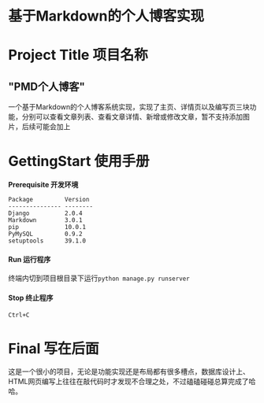 # 基于Markdown的个人博客实现
# Project Title 项目名称
## "PMD个人博客"
一个基于Markdown的个人博客系统实现，实现了主页、详情页以及编写页三块功能，分别可以查看文章列表、查看文章详情、新增或修改文章，暂不支持添加图片，后续可能会加上
# GettingStart 使用手册
**Prerequisite 开发环境**
```
Package         Version
--------------- --------
Django          2.0.4
Markdown        3.0.1
pip             10.0.1
PyMySQL         0.9.2
setuptools      39.1.0
```
#### **Run 运行程序**
终端内切到项目根目录下运行```python manage.py runserver```
#### **Stop 终止程序**
```Ctrl+C```
# Final 写在后面
这是一个很小的项目，无论是功能实现还是布局都有很多槽点，数据库设计上、HTML网页编写上往往在敲代码时才发现不合理之处，不过磕磕碰碰总算完成了哈哈。
